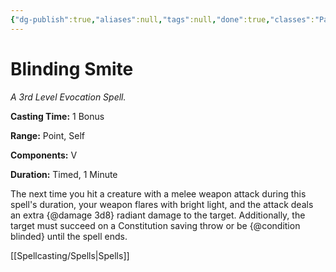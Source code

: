 ```yaml
---
{"dg-publish":true,"aliases":null,"tags":null,"done":true,"classes":"Paladin,","spellLevel":3,"school":"Evocation","source":"PHB","permalink":"/spells/blinding-smite/","dgHomeLink":false,"dgPassFrontmatter":true}
---
```


# Blinding Smite
*A 3rd Level Evocation Spell.*

**Casting Time:** 1 Bonus

**Range:** Point, Self

**Components:** V 

**Duration:** Timed, 1 Minute

The next time you hit a creature with a melee weapon attack during this spell's duration, your weapon flares with bright light, and the attack deals an extra {@damage 3d8} radiant damage to the target. Additionally, the target must succeed on a Constitution saving throw or be {@condition blinded} until the spell ends.

[[Spellcasting/Spells|Spells]]